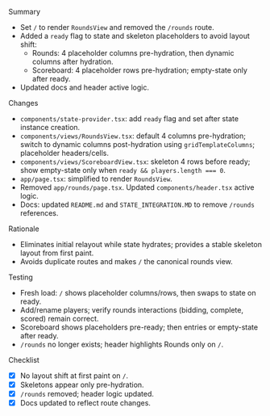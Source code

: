 Summary
- Set `/` to render `RoundsView` and removed the `/rounds` route.
- Added a `ready` flag to state and skeleton placeholders to avoid layout shift:
  - Rounds: 4 placeholder columns pre-hydration, then dynamic columns after hydration.
  - Scoreboard: 4 placeholder rows pre-hydration; empty-state only after ready.
- Updated docs and header active logic.

Changes
- `components/state-provider.tsx`: add `ready` flag and set after state instance creation.
- `components/views/RoundsView.tsx`: default 4 columns pre-hydration; switch to dynamic columns post-hydration using `gridTemplateColumns`; placeholder headers/cells.
- `components/views/ScoreboardView.tsx`: skeleton 4 rows before ready; show empty-state only when `ready && players.length === 0`.
- `app/page.tsx`: simplified to render `RoundsView`.
- Removed `app/rounds/page.tsx`. Updated `components/header.tsx` active logic.
- Docs: updated `README.md` and `STATE_INTEGRATION.MD` to remove `/rounds` references.

Rationale
- Eliminates initial relayout while state hydrates; provides a stable skeleton layout from first paint.
- Avoids duplicate routes and makes `/` the canonical rounds view.

Testing
- Fresh load: `/` shows placeholder columns/rows, then swaps to state on ready.
- Add/rename players; verify rounds interactions (bidding, complete, scored) remain correct.
- Scoreboard shows placeholders pre-ready; then entries or empty-state after ready.
- `/rounds` no longer exists; header highlights Rounds only on `/`.

Checklist
- [x] No layout shift at first paint on `/`.
- [x] Skeletons appear only pre-hydration.
- [x] `/rounds` removed; header logic updated.
- [x] Docs updated to reflect route changes.
